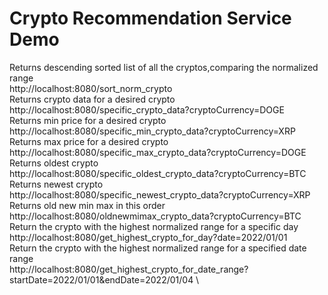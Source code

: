 # Crypto Recommendation Service Demo
Returns descending sorted list of all the cryptos,comparing the normalized range\
 http://localhost:8080/sort_norm_crypto \
Returns crypto data for a desired crypto\
 http://localhost:8080/specific_crypto_data?cryptoCurrency=DOGE \
Returns min price for a desired crypto\
 http://localhost:8080/specific_min_crypto_data?cryptoCurrency=XRP \
Returns max price for a desired crypto\
 http://localhost:8080/specific_max_crypto_data?cryptoCurrency=DOGE \
Returns oldest crypto\
 http://localhost:8080/specific_oldest_crypto_data?cryptoCurrency=BTC \
Returns newest crypto\
 http://localhost:8080/specific_newest_crypto_data?cryptoCurrency=XRP \
Returns old new min max in this order\
 http://localhost:8080/oldnewmimax_crypto_data?cryptoCurrency=BTC \
Return the crypto with the highest normalized range for a specific day\
 http://localhost:8080/get_highest_crypto_for_day?date=2022/01/01 \
Return the crypto with the highest normalized range for a specified date range\
 http://localhost:8080/get_highest_crypto_for_date_range?startDate=2022/01/01&endDate=2022/01/04 \
